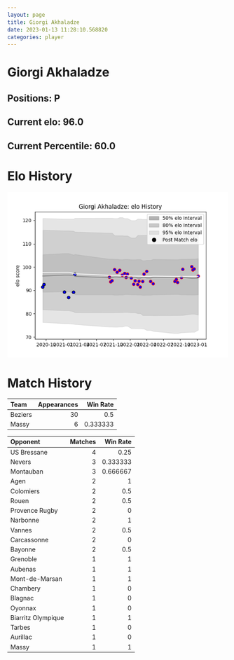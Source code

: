 ```yaml
---  
layout: page  
title: Giorgi Akhaladze  
date: 2023-01-13 11:28:10.568820  
categories: player  
---
```

# Giorgi Akhaladze

## Positions: P

## Current elo: 96.0

## Current Percentile: 60.0

# Elo History


![elo history](history_GiorgiAkhaladze.png)
# Match History


| Team    |   Appearances |   Win Rate |
|:--------|--------------:|-----------:|
| Beziers |            30 |   0.5      |
| Massy   |             6 |   0.333333 |

| Opponent           |   Matches |   Win Rate |
|:-------------------|----------:|-----------:|
| US Bressane        |         4 |   0.25     |
| Nevers             |         3 |   0.333333 |
| Montauban          |         3 |   0.666667 |
| Agen               |         2 |   1        |
| Colomiers          |         2 |   0.5      |
| Rouen              |         2 |   0.5      |
| Provence Rugby     |         2 |   0        |
| Narbonne           |         2 |   1        |
| Vannes             |         2 |   0.5      |
| Carcassonne        |         2 |   0        |
| Bayonne            |         2 |   0.5      |
| Grenoble           |         1 |   1        |
| Aubenas            |         1 |   1        |
| Mont-de-Marsan     |         1 |   1        |
| Chambery           |         1 |   0        |
| Blagnac            |         1 |   0        |
| Oyonnax            |         1 |   0        |
| Biarritz Olympique |         1 |   1        |
| Tarbes             |         1 |   0        |
| Aurillac           |         1 |   0        |
| Massy              |         1 |   1        |
